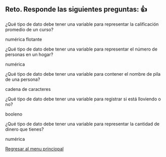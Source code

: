 ## Reto. Responde las siguientes preguntas: 👍
¿Qué tipo de dato debe tener una variable para representar la calificación promedio de un
curso?

numérica flotante

¿Qué tipo de dato debe tener una variable para representar el número de personas en un
hogar?

numérica

¿Qué tipo de dato debe tener una variable para contener el nombre de pila de una persona?

cadena de caracteres

¿Qué tipo de dato debe tener una variable para registrar si está lloviendo o no?

booleno

¿Qué tipo de dato debe tener una variable para representar la cantidad de dinero que
tienes?

numérica


[Regresar al menu princiopal](https://github.com/escuelaDeCodigoMargaritaMaza/escuela_de_codigo/tree/main/PENSAMIENTO_COMPUTACIONAL)
